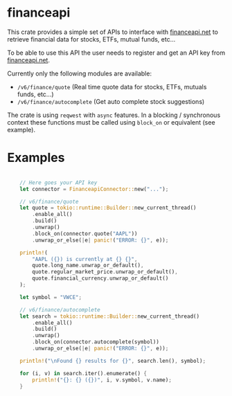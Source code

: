 # financeapi

This crate provides a simple set of APIs to interface with
[financeapi.net](http://financeapi.net) to retrieve financial data for
stocks, ETFs, mutual funds, etc...

To be able to use this API the user needs to register and get an API key
from [financeapi.net](http://financeapi.net).

Currently only the following modules are available:
- `/v6/finance/quote` (Real time quote data for stocks, ETFs, mutuals funds, etc...)
- `/v6/finance/autocomplete` (Get auto complete stock suggestions)

The crate is using `reqwest` with `async` features. In a blocking /
synchronous context these functions must be called using `block_on` or
equivalent (see example).

# Examples

```rust
   
    // Here goes your API key
    let connector = FinanceapiConnector::new("...");

    // v6/finance/quote
    let quote = tokio::runtime::Builder::new_current_thread()
        .enable_all()
        .build()
        .unwrap()
        .block_on(connector.quote("AAPL"))
        .unwrap_or_else(|e| panic!("ERROR: {}", e));

    println!(
        "AAPL ({}) is currently at {} {}",
        quote.long_name.unwrap_or_default(),
        quote.regular_market_price.unwrap_or_default(),
        quote.financial_currency.unwrap_or_default()
    );

    let symbol = "VWCE";

    // v6/finance/autocomplete
    let search = tokio::runtime::Builder::new_current_thread()
        .enable_all()
        .build()
        .unwrap()
        .block_on(connector.autocomplete(symbol))
        .unwrap_or_else(|e| panic!("ERROR: {}", e));

    println!("\nFound {} results for {}", search.len(), symbol);

    for (i, v) in search.iter().enumerate() {
        println!("{}: {} ({})", i, v.symbol, v.name);
    }
```
